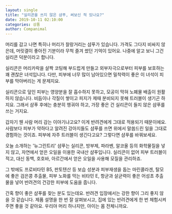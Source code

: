 ```yaml
---
layout: single
title: "실리콘을 쓰지 않은 샴푸, 써보신 적 있나요?"
date: 2019-10-11 02:10:00
categories: 상품
author: Companimal
---
```


머리를 감고 나면 특히나 머리가 찰랑거리는 샴푸가 있습니다. 가격도 그다지 비싸지 않은데, 머릿결이 좋아진 기분이라 무척 즐겨 썼던 기억이 있어요. 나중에 알고 보니 그건 실리콘 덕분이라고 합니다.

실리콘은 머리카락을 살짝 코팅해 부드럽게 만들고 외부자극으로부터 피부를 보호하는 꽤 괜찮은 녀석입니다. 다만, 피부에 너무 많이 남아있으면 밀착력이 좋은 이 녀석이 피부를 막아버리는 게 문제지요.

실리콘으로 덮인 피부는 영양분을 잘 흡수하지 못하고, 모공이 막혀 노폐물 배출이 원활하지 않습니다. 비듬이나 각질이 쌓이고 피지가 제때 분비되지 못해 트러블이 생기곤 하지요. 그래서 샴푸 후에는 충분히 헹궈야 하고, 가장 좋은 건 실리콘이 들지 않은 샴푸를 쓰는 거지요.

갑자기 웬 사람 머리 감는 이야기냐고요? 이게 반려견에게 그대로 적용되기 때문이에요. 사람보다 피부가 약하다고 알려진 강아지들도 샴푸를 쓰면 위에서 말씀드린 일을 그대로 경험하는 것이죠. 피부에 자주 트러블이 생긴다고요? 그렇다면 샴푸를 바꿔보세요.

오늘 소개하는 '뉴그린트리' 샴푸는 실리콘, 방부제, 파라벤, 알코올 등의 화학물질을 넣지 않고, 자연에서 얻은 오일을 이용한 국내산 샴푸입니다. 실리콘이 없어 피부 트러블이 적고, 대신 동백, 호호바, 아르간에서 얻은 오일을 사용해 모질을 관리하죠.

그 밖에도 프로비타민 B5, 판토텐산 등 보습 성분과 피부재생을 돕는 마린콜라겐, 탈모에 좋은 검은콩 추출물, 피부 노화를 막는 비타민 E, 항균과 살균력이 좋은 어성초 추출물을 넣어 반려견의 건강한 피부에 도움을 줍니다.

간혹 향이 좋은 샴푸를 찾는 분도 있는데요. 반려견 입장에서는 강한 향이 그리 좋지 않을 것 같습니다. 제품 설명을 한 번 잘 살펴보시고, 집에 있는 반려견에게 한 번 체험시켜주면 좋을 것 같아요. 우리야 머리 하나지만, 아이는 몸 전체니까요.

[](http://s.godo.kr/ectr)
